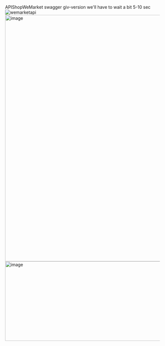 APIShopWeMarket swagger giv-version we'll have to wait a bit 5-10 sec
![wemarketapi](https://github.com/user-attachments/assets/aa7a63a6-e2ca-4ca0-8ad5-7641bef76af6)
<img width="800" height="800" alt="image" src="https://github.com/user-attachments/assets/6ed456e9-e09b-4311-ae61-a58308d59994" />
<img width="1008" height="258" alt="image" src="https://github.com/user-attachments/assets/32fa86cf-1264-4233-b18d-4d1be5ecc4de" />
